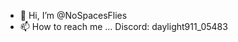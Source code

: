 - 👋 Hi, I’m @NoSpacesFlies
- 📫 How to reach me ... Discord: daylight911_05483

<!---
NoSpacesFlies/NoSpacesFlies is a ✨ special ✨ repository because its `README.md` (this file) appears on your GitHub profile.
You can click the Preview link to take a look at your changes.
--->
